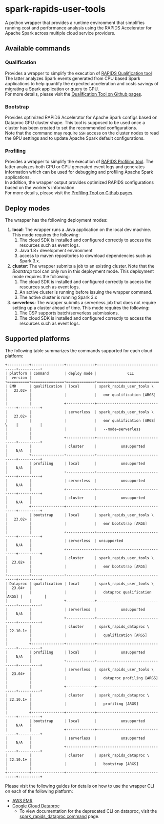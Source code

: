 # spark-rapids-user-tools

A python wrapper that provides a runtime environment that simplifies running cost and performance
analysis using the RAPIDS Accelerator for Apache Spark across multiple cloud service providers.

## Available commands

### Qualification

Provides a wrapper to simplify the execution of [RAPIDS Qualification tool](../../core/docs/spark-qualification-tool.md)
The latter analyzes Spark events generated from  CPU based Spark applications to help
quantify the expected acceleration and costs savings of migrating a Spark application or
query to GPU.  
For more details, please visit the
[Qualification Tool on Github pages](https://nvidia.github.io/spark-rapids/docs/spark-qualification-tool.html).

### Bootstrap

Provides optimized RAPIDS Accelerator for Apache Spark configs based on Dataproc GPU cluster shape.
This tool is supposed to be used once a cluster has been created to set the recommended configurations.  
Note that the command may require `SSH` access on the cluster nodes to read the GPU settings and to update
Apache Spark default configurations.

### Profiling

Provides a wrapper to simplify the execution of [RAPIDS Profiling tool](../../core/docs/spark-profiling-tool.md).
The latter analyzes both CPU or GPU generated event logs and generates information which
can be used for debugging and profiling Apache Spark applications.  
In addition, the wrapper output provides optimized RAPIDS configurations based on the worker's
information.  
For more details, please visit the
[Profiling Tool on Github pages](https://nvidia.github.io/spark-rapids/docs/spark-profiling-tool.html).

## Deploy modes

The wrapper has the following deployment modes:

1. **local**: The wrapper runs a Java application on the local dev machine. This mode requires the following:
   1. The cloud SDK is installed and configured correctly to access the resources such as event logs.
   2. Java 1.8+ development environment
   3. access to maven repositories to download dependencies such as Spark 3.x.
2. **cluster**: The wrapper submits a job to an existing cluster. Note that the _Bootstrap_ tool can
   only run in this deployment mode.  This deployment mode requires the following:
   1. The cloud SDK is installed and configured correctly to access the resources such as event logs.
   2. An active cluster is running before issuing the wrapper command.
   3. The active cluster is running Spark 3.x
3. **serverless**: The wrapper submits a serverless job that does not require setting up a cluster ahead of time.
   This mode requires the following:
   1. The CSP supports batch/serverless submissions.
   2. The cloud SDK is installed and configured correctly to access the resources such as event logs.


## Supported platforms

The following table summarizes the commands supported for each cloud platform:

```
+----------+---------------+-------------+---------------------------------+----------+
| platform | command       | deploy mode |              CLI                |  version |
+==========+===============+=============+=================================+==========+
| EMR      | qualification | local       | spark_rapids_user_tools \       |   23.02+ |
|          |               |             |   emr qualification [ARGS]      |          |
|          |               +-------------+---------------------------------+----------+
|          |               | serverless  | spark_rapids_user_tools \       |   23.02+ |
|          |               |             |   emr qualification [ARGS] \    |          |
|          |               |             |   --mode=serverless             |          |
|          |               +-------------+---------------------------------+----------+
|          |               | cluster     |           unsupported           |    N/A   |
|          +---------------+-------------+---------------------------------+----------+
|          | profiling     | local       |           unsupported           |    N/A   |
|          |               +-------------+---------------------------------+----------+
|          |               | serverless  |           unsupported           |    N/A   |
|          |               +-------------+---------------------------------+----------+
|          |               | cluster     |           unsupported           |    N/A   |
|          +---------------+-------------+---------------------------------+----------+
|          | bootstrap     | local       | spark_rapids_user_tools \       |   23.02+ |
|          |               |             |   emr bootstrap [ARGS]          |          |
|          |               +-------------+---------------------------------+----------+
|          |               | serverless  | unsupported                     |    N/A   |
|          |               +-------------+---------------------------------+----------+
|          |               | cluster     | spark_rapids_user_tools \       |  23.02+  |
|          |               |             |   emr bootstrap [ARGS]          |          |
+----------+---------------+-------------+---------------------------------+----------+
| Dataproc | qualification | local       | spark_rapids_user_tools \       |  23.04+  |
|          |               |             |   dataproc qualification [ARGS] |          |
|          |               +-------------+---------------------------------+----------+
|          |               | serverless  |           unsupported           |    N/A   |
|          |               +-------------+---------------------------------+----------+
|          |               | cluster     | spark_rapids_dataproc \         | 22.10.1+ |
|          |               |             |   qualification [ARGS]          |          |
|          +---------------+-------------+---------------------------------+----------+
|          | profiling     | local       |           unsupported           |    N/A   |
|          |               +-------------+---------------------------------+----------+
|          |               | serverless  | spark_rapids_user_tools \       |  23.04+  |
|          |               |             |   dataproc profiling [ARGS]     |          |
|          |               +-------------+---------------------------------+----------+
|          |               | cluster     | spark_rapids_dataproc \         | 22.10.1+ |
|          |               |             |   profiling [ARGS]              |          |
|          +---------------+-------------+---------------------------------+----------+
|          | bootstrap     | local       |           unsupported           |    N/A   |
|          |               +-------------+---------------------------------+----------+
|          |               | serverless  |           unsupported           |    N/A   |
|          |               +-------------+---------------------------------+----------+
|          |               | cluster     | spark_rapids_dataproc \         | 22.10.1+ |
|          |               |             |   bootstrap [ARGS]              |          |
+----------+---------------+-------------+---------------------------------+----------+
```

Please visit the following guides for details on how to use the wrapper CLI on each of the following
platform:

- [AWS EMR](user-tools-aws-emr.md)
- [Google Cloud Dataproc](user-tools-dataproc.md)
  - To view documentation for the deprecated CLI on dataproc, visit the [spark_rapids_dataproc command](legacy-user-tools-dataproc.md) page.
